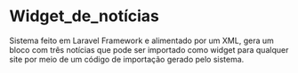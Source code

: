 # Widget_de_notícias

Sistema feito em Laravel Framework e alimentado por um XML, gera um bloco com
três notícias que pode ser importado como widget para qualquer site por meio de um
código de importação gerado pelo sistema.
